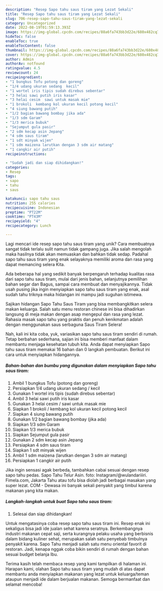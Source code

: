 ```yaml
---
description: "Resep Sapo tahu saus tiram yang Lezat Sekali"
title: "Resep Sapo tahu saus tiram yang Lezat Sekali"
slug: 706-resep-sapo-tahu-saus-tiram-yang-lezat-sekali
category: Uncategorized
date: 2022-08-19T01:59:13.393Z
image: https://img-global.cpcdn.com/recipes/88a6fa743bb3d22e/680x482cq70/sapo-tahu-saus-tiram-foto-resep-utama.jpg
hideToc: false
enableToc: true
enableTocContent: false
thumbnail: https://img-global.cpcdn.com/recipes/88a6fa743bb3d22e/680x482cq70/sapo-tahu-saus-tiram-foto-resep-utama.jpg
cover: https://img-global.cpcdn.com/recipes/88a6fa743bb3d22e/680x482cq70/sapo-tahu-saus-tiram-foto-resep-utama.jpg
author: Admin
authorAv: notfound
ratingvalue: 4.5
reviewcount: 24
recipeingredient:
- "1 bungkus Tofu potong dan goreng"
- "1/4 udang ukuran sedang  kecil"
- "1 wortel iris tipis sudah direbus sebentar"
- "3 helai sawi putih iris kasar"
- "3 helai cesim  sawi untuk masak mie"
- "1 brokoli  kembang kol ukuran kecil potong kecil"
- "4 siung bawang putih"
- "1/2 bagian bawang bombay jika ada"
- "1/3 sdm Garam"
- "1/3 merica bubuk"
- "Sejumput gula pasir"
- "2 sdm kecap asin Jepang"
- "4 sdm saus tiram"
- "1 sdt minyak wijen"
- "1 sdm maizena larutkan dengan 3 sdm air matang"
- "1 cangkir air putih"
recipeinstructions:

- "Sudah jadi dan siap dihidangkan!"
categories:
- Resep
tags:
- sapo
- tahu
- saus

katakunci: sapo tahu saus 
nutrition: 255 calories
recipecuisine: Indonesian
preptime: "PT22M"
cooktime: "PT43M"
recipeyield: "4"
recipecategory: Lunch

---
```





Lagi mencari ide resep sapo tahu saus tiram yang unik? Cara membuatnya sangat tidak terlalu sulit namun tidak gampang juga. Jika salah mengolah maka hasilnya tidak akan memuaskan dan bahkan tidak sedap. Padahal sapo tahu saus tiram yang enak selayaknya memiliki aroma dan rasa yang dapat memancing selera Kita.





Ada beberapa hal yang sedikit banyak berpengaruh terhadap kualitas rasa dari sapo tahu saus tiram, mulai dari jenis bahan, selanjutnya pemilihan bahan segar dan Bagus, sampai cara membuat dan menyajikannya. Tidak usah pusing jika ingin menyiapkan sapo tahu saus tiram yang enak,      asal sudah tahu triknya maka hidangan ini mampu jadi suguhan istimewa.














Sajikan hidangan Sapo Tahu Saus Tiram yang bisa membangkitkan selera makan keluarga. Salah satu menu restoran chinese ini bisa dihadirkan langsung di meja makan dengan asap mengepul dan rasa yang lezat. Rahasia masak sapo tahu yang praktis dan penuh kenikmatan adalah dengan menggunakan saus serbaguna Saus Tiram Selera!






Nah, kali ini kita coba, yuk, variasikan sapo tahu saus tiram sendiri di rumah. Tetap berbahan sederhana, sajian ini bisa memberi manfaat dalam membantu menjaga kesehatan tubuh kita. Anda dapat menyiapkan Sapo tahu saus tiram memakai 16 bahan dan 0 langkah pembuatan. Berikut ini cara untuk menyiapkan hidangannya.

<!--inarticleads1-->

##### Bahan-bahan dan bumbu yang digunakan dalam menyiapkan Sapo tahu saus tiram:

1. Ambil 1 bungkus Tofu (potong dan goreng)
1. Persiapkan 1/4 udang ukuran sedang / kecil
1. Gunakan 1 wortel iris tipis (sudah direbus sebentar)
1. Ambil 3 helai sawi putih iris kasar
1. Gunakan 3 helai cesim / sawi untuk masak mie
1. Siapkan 1 brokoli / kembang kol ukuran kecil potong kecil
1. Siapkan 4 siung bawang putih
1. Gunakan 1/2 bagian bawang bombay (jika ada)
1. Siapkan 1/3 sdm Garam
1. Siapkan 1/3 merica bubuk
1. Siapkan Sejumput gula pasir
1. Gunakan 2 sdm kecap asin Jepang
1. Persiapkan 4 sdm saus tiram
1. Siapkan 1 sdt minyak wijen
1. Ambil 1 sdm maizena (larutkan dengan 3 sdm air matang)
1. Persiapkan 1 cangkir air putih


Jika ingin sensasi agak berbeda, tambahkan cabai sesuai dengan resep sapo tahu pedas. Sapo Tahu Telur Asin. foto: Instagram/@wulandariiiri. Fimela.com, Jakarta Tahu atau tofu bisa diolah jadi berbagai masakan yang super lezat. COM - Dewasa ini banyak sekali penyakit yang timbul karena makanan yang kita makan. 

<!--inarticleads2-->

##### Langkah-langkah untuk buat Sapo tahu saus tiram:


1. Selesai dan siap dihidangkan!

Untuk mengatasinya coba resep sapo tahu saus tiram ini. Resep enak ini sekaligus bisa jadi ide jualan sehat karena seratnya. Berkembangnya industri makanan cepat saji, serta kurangnya pelaku usaha yang berbisnis dalam bidang kuliner sehat, merupakan salah satu penyebab timbulnya penyakit karena. Sapo Tahu menjadi salah satu menu oriental favorit di restoran. Jadi, kenapa nggak coba bikin sendiri di rumah dengan bahan sesuai budget belanja Ibu. 

Terima kasih telah membaca resep yang kami tampilkan di halaman ini. Harapan kami, olahan Sapo tahu saus tiram yang mudah di atas dapat membantu anda menyiapkan makanan yang lezat untuk keluarga/teman ataupun menjadi ide dalam berjualan makanan. Semoga bermanfaat dan selamat mencoba!
